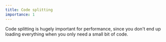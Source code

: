 ```yaml
---
title: Code splitting
importance: 1
---
```


Code splitting is hugely important for performance, since you don't end up loading everything when you only need a small bit of code.

